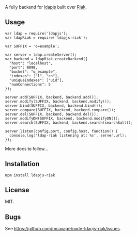 A fully backend for [ldapjs](http://ldapjs.org) built over [Riak](http://wiki.basho.com).

## Usage

    var ldap = require('ldapjs');
    var ldapRiak = require('ldapjs-riak');

    var SUFFIX = 'o=example';

    var server = ldap.createServer();
    var backend = ldapRiak.createBackend({
      "host": "localhost",
      "port": 8098,
      "bucket": "o_example",
      "indexes": ["l", "cn"],
      "uniqueIndexes": ["uid"],
      "numConnections": 5
    });

    server.add(SUFFIX, backend, backend.add());
    server.modify(SUFFIX, backend, backend.modify());
    server.bind(SUFFIX, backend, backend.bind());
    server.compare(SUFFIX, backend, backend.compare());
    server.del(SUFFIX, backend, backend.del());
    server.modifyDN(SUFFIX, backend, backend.modifyDN());
    server.search(SUFFIX, backend, backend.search(searchSalt));

    server.listen(config.port, config.host, function() {
      console.log('ldap-riak listening at: %s', server.url);
    });

More docs to follow...

## Installation

    npm install ldapjs-riak

## License

MIT.

## Bugs

See <https://github.com/mcavage/node-ldapjs-riak/issues>.
